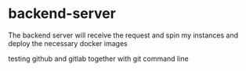 # backend-server
The backend server will receive the request and spin my instances and deploy the necessary docker images

testing github and gitlab together with git command line
